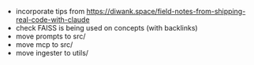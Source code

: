 * incorporate tips from https://diwank.space/field-notes-from-shipping-real-code-with-claude
* check FAISS is being used on concepts (with backlinks)
* move prompts to src/
* move mcp to src/
* move ingester to utils/